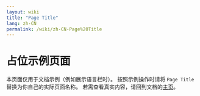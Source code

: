 ```yaml
---
layout: wiki
title: "Page Title"
lang: zh-CN
permalink: /wiki/zh-CN-Page%20Title
---
```

# 占位示例页面

本页面仅用于文档示例（例如展示语言栏时）。
按照示例操作时请将 `Page Title` 替换为你自己的实际页面名称。
若需查看真实内容，请回到文档的[主页](./Home)。
